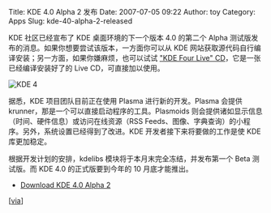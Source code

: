 Title: KDE 4.0 Alpha 2 发布
Date: 2007-07-05 09:22
Author: toy
Category: Apps
Slug: kde-40-alpha-2-released

KDE 社区已经宣布了 KDE 桌面环境的下一个版本 4.0 的第二个 Alpha
测试版发布的消息。如果你想要尝试该版本，一方面你可以从 KDE
网站获取源代码自行编译安装；另一方面，如果你嫌麻烦，也可以试试 ["KDE
Four Live"
CD](http://home.kde.org/~binner/kde-four-live/)，它是一张已经编译安装好了的
Live CD，可直接加以使用。

![KDE 4](http://i.linuxtoy.org/i/2007/04/kde-logo.jpg)

据悉，KDE 项目团队目前正在使用 Plasma 进行新的开发。Plasma 会提供
krunner，那是一个可以直接启动程序的工具。Plasmoids
则会提供诸如显示信息（时间、硬件信息）或访问在线资源（RSS
Feeds、图像、字典查询）的小程序。另外，系统设置已经得到了改进。KDE
开发者接下来将要做的工作是使 KDE 库更加稳定。

根据开发计划的安排，kdelibs 模块将于本月末完全冻结，并发布第一个 Beta
测试版。而 KDE 4.0 的正式版要到今年的 10 月底才能推出。

- [Download KDE 4.0 Alpha 2](http://www.kde.org/info/3.91.php)

[[via](http://dot.kde.org/1183569837/)]
